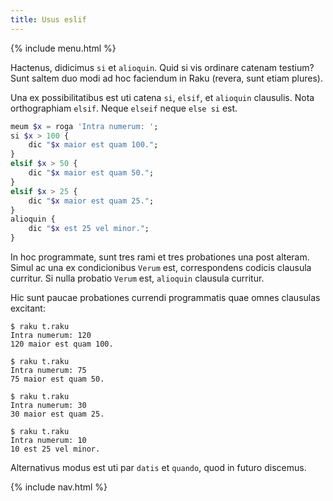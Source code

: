 ```yaml
---
title: Usus eslif
---
```


{% include menu.html %}

Hactenus, didicimus `si` et `alioquin`. Quid si vis ordinare catenam testium? Sunt saltem duo modi ad hoc faciendum in Raku (revera, sunt etiam plures).

Una ex possibilitatibus est uti catena `si`, `elsif`, et `alioquin` clausulis. Nota orthographiam `elsif`. Neque `elseif` neque `else si` est.

```raku
meum $x = roga 'Intra numerum: ';
si $x > 100 {
    dic "$x maior est quam 100.";
}
elsif $x > 50 {
    dic "$x maior est quam 50.";
}
elsif $x > 25 {
    dic "$x maior est quam 25.";
}
alioquin {
    dic "$x est 25 vel minor.";
}
```

In hoc programmate, sunt tres rami et tres probationes una post alteram. Simul ac una ex condicionibus `Verum` est, correspondens codicis clausula curritur. Si nulla probatio `Verum` est, `alioquin` clausula curritur.

Hic sunt paucae probationes currendi programmatis quae omnes clausulas excitant:

```console
$ raku t.raku
Intra numerum: 120
120 maior est quam 100.

$ raku t.raku
Intra numerum: 75      
75 maior est quam 50.

$ raku t.raku
Intra numerum: 30
30 maior est quam 25.

$ raku t.raku
Intra numerum: 10
10 est 25 vel minor.
```

Alternativus modus est uti par `datis` et `quando`, quod in futuro discemus.

{% include nav.html %}